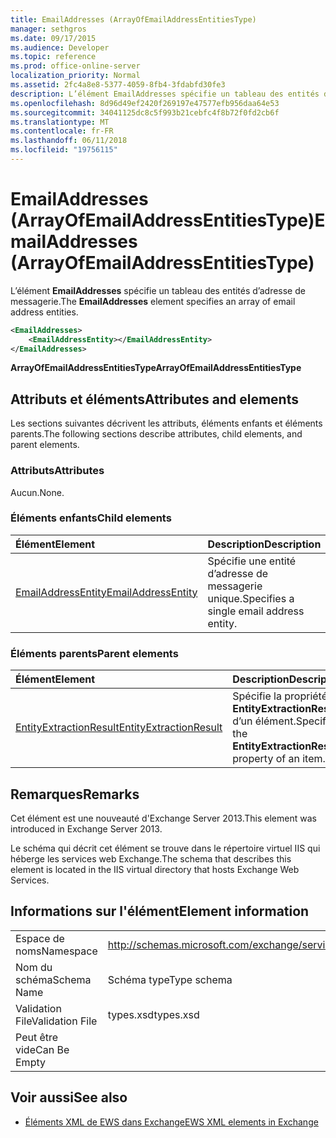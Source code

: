 ```yaml
---
title: EmailAddresses (ArrayOfEmailAddressEntitiesType)
manager: sethgros
ms.date: 09/17/2015
ms.audience: Developer
ms.topic: reference
ms.prod: office-online-server
localization_priority: Normal
ms.assetid: 2fc4a8e8-5377-4059-8fb4-3fdabfd30fe3
description: L’élément EmailAddresses spécifie un tableau des entités d’adresse de messagerie.
ms.openlocfilehash: 8d96d49ef2420f269197e47577efb956daa64e53
ms.sourcegitcommit: 34041125dc8c5f993b21cebfc4f8b72f0fd2cb6f
ms.translationtype: MT
ms.contentlocale: fr-FR
ms.lasthandoff: 06/11/2018
ms.locfileid: "19756115"
---
```

# <a name="emailaddresses-arrayofemailaddressentitiestype"></a><span data-ttu-id="d28e6-103">EmailAddresses (ArrayOfEmailAddressEntitiesType)</span><span class="sxs-lookup"><span data-stu-id="d28e6-103">EmailAddresses (ArrayOfEmailAddressEntitiesType)</span></span>

<span data-ttu-id="d28e6-104">L’élément **EmailAddresses** spécifie un tableau des entités d’adresse de messagerie.</span><span class="sxs-lookup"><span data-stu-id="d28e6-104">The **EmailAddresses** element specifies an array of email address entities.</span></span> 
  
```XML
<EmailAddresses>
    <EmailAddressEntity></EmailAddressEntity>
</EmailAddresses>
```

 <span data-ttu-id="d28e6-105">**ArrayOfEmailAddressEntitiesType**</span><span class="sxs-lookup"><span data-stu-id="d28e6-105">**ArrayOfEmailAddressEntitiesType**</span></span>
## <a name="attributes-and-elements"></a><span data-ttu-id="d28e6-106">Attributs et éléments</span><span class="sxs-lookup"><span data-stu-id="d28e6-106">Attributes and elements</span></span>

<span data-ttu-id="d28e6-107">Les sections suivantes décrivent les attributs, éléments enfants et éléments parents.</span><span class="sxs-lookup"><span data-stu-id="d28e6-107">The following sections describe attributes, child elements, and parent elements.</span></span>
  
### <a name="attributes"></a><span data-ttu-id="d28e6-108">Attributs</span><span class="sxs-lookup"><span data-stu-id="d28e6-108">Attributes</span></span>

<span data-ttu-id="d28e6-109">Aucun.</span><span class="sxs-lookup"><span data-stu-id="d28e6-109">None.</span></span>
  
### <a name="child-elements"></a><span data-ttu-id="d28e6-110">Éléments enfants</span><span class="sxs-lookup"><span data-stu-id="d28e6-110">Child elements</span></span>

|<span data-ttu-id="d28e6-111">**Élément**</span><span class="sxs-lookup"><span data-stu-id="d28e6-111">**Element**</span></span>|<span data-ttu-id="d28e6-112">**Description**</span><span class="sxs-lookup"><span data-stu-id="d28e6-112">**Description**</span></span>|
|:-----|:-----|
|[<span data-ttu-id="d28e6-113">EmailAddressEntity</span><span class="sxs-lookup"><span data-stu-id="d28e6-113">EmailAddressEntity</span></span>](emailaddressentity.md) <br/> |<span data-ttu-id="d28e6-114">Spécifie une entité d’adresse de messagerie unique.</span><span class="sxs-lookup"><span data-stu-id="d28e6-114">Specifies a single email address entity.</span></span>  <br/> |
   
### <a name="parent-elements"></a><span data-ttu-id="d28e6-115">Éléments parents</span><span class="sxs-lookup"><span data-stu-id="d28e6-115">Parent elements</span></span>

|<span data-ttu-id="d28e6-116">**Élément**</span><span class="sxs-lookup"><span data-stu-id="d28e6-116">**Element**</span></span>|<span data-ttu-id="d28e6-117">**Description**</span><span class="sxs-lookup"><span data-stu-id="d28e6-117">**Description**</span></span>|
|:-----|:-----|
|[<span data-ttu-id="d28e6-118">EntityExtractionResult</span><span class="sxs-lookup"><span data-stu-id="d28e6-118">EntityExtractionResult</span></span>](entityextractionresult.md) <br/> |<span data-ttu-id="d28e6-119">Spécifie la propriété **EntityExtractionResult** d’un élément.</span><span class="sxs-lookup"><span data-stu-id="d28e6-119">Specifies the **EntityExtractionResult** property of an item.</span></span>  <br/> |
   
## <a name="remarks"></a><span data-ttu-id="d28e6-120">Remarques</span><span class="sxs-lookup"><span data-stu-id="d28e6-120">Remarks</span></span>

<span data-ttu-id="d28e6-121">Cet élément est une nouveauté d'Exchange Server 2013.</span><span class="sxs-lookup"><span data-stu-id="d28e6-121">This element was introduced in Exchange Server 2013.</span></span>
  
<span data-ttu-id="d28e6-122">Le schéma qui décrit cet élément se trouve dans le répertoire virtuel IIS qui héberge les services web Exchange.</span><span class="sxs-lookup"><span data-stu-id="d28e6-122">The schema that describes this element is located in the IIS virtual directory that hosts Exchange Web Services.</span></span>
  
## <a name="element-information"></a><span data-ttu-id="d28e6-123">Informations sur l'élément</span><span class="sxs-lookup"><span data-stu-id="d28e6-123">Element information</span></span>

|||
|:-----|:-----|
|<span data-ttu-id="d28e6-124">Espace de noms</span><span class="sxs-lookup"><span data-stu-id="d28e6-124">Namespace</span></span>  <br/> |http://schemas.microsoft.com/exchange/services/2006/types  <br/> |
|<span data-ttu-id="d28e6-125">Nom du schéma</span><span class="sxs-lookup"><span data-stu-id="d28e6-125">Schema Name</span></span>  <br/> |<span data-ttu-id="d28e6-126">Schéma type</span><span class="sxs-lookup"><span data-stu-id="d28e6-126">Type schema</span></span>  <br/> |
|<span data-ttu-id="d28e6-127">Validation File</span><span class="sxs-lookup"><span data-stu-id="d28e6-127">Validation File</span></span>  <br/> |<span data-ttu-id="d28e6-128">types.xsd</span><span class="sxs-lookup"><span data-stu-id="d28e6-128">types.xsd</span></span>  <br/> |
|<span data-ttu-id="d28e6-129">Peut être vide</span><span class="sxs-lookup"><span data-stu-id="d28e6-129">Can Be Empty</span></span>  <br/> ||
   
## <a name="see-also"></a><span data-ttu-id="d28e6-130">Voir aussi</span><span class="sxs-lookup"><span data-stu-id="d28e6-130">See also</span></span>



- [<span data-ttu-id="d28e6-131">Éléments XML de EWS dans Exchange</span><span class="sxs-lookup"><span data-stu-id="d28e6-131">EWS XML elements in Exchange</span></span>](ews-xml-elements-in-exchange.md)

